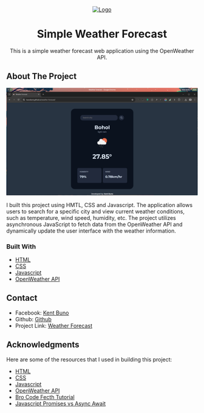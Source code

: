 <div align="center">
  <a href="https://bunokent.github.io/weather-forecast/">
    <img src="https://openweathermap.org/img/wn/10d@2x.png" alt="Logo" width="150" height="150">
  </a>
  <h1 align="center">Simple Weather Forecast</h1>
  <p align="center">
  This is a simple weather forecast web application using the OpenWeather API.
  </p>
</div>

## About The Project

[![Weather Forecast Screenshot][product-screenshot]](https://bunokent.github.io/weather-forecast/)

I built this project using HMTL, CSS and Javascript. The application allows users to search for a specific city and view current weather conditions, such as temperature, wind speed, humidity, etc. The project utilizes asynchronous JavaScript to fetch data from the OpenWeather API and dynamically update the user interface with the weather information.

### Built With

- [HTML](https://developer.mozilla.org/en-US/docs/Web/HTML)
- [CSS](https://developer.mozilla.org/en-US/docs/Web/CSS)
- [Javascript](https://developer.mozilla.org/en-US/docs/Web/JavaScript)
- [OpenWeather API](https://openweathermap.org/api)

## Contact

- Facebook: [Kent Buno](https://www.facebook.com/kent.buno)
- Github: [Github](https://github.com/bunokent)
- Project Link: [Weather Forecast](https://bunokent.github.io/weather-forecast/)

## Acknowledgments

Here are some of the resources that I used in building this project:

- [HTML](https://developer.mozilla.org/en-US/docs/Web/HTML)
- [CSS](https://developer.mozilla.org/en-US/docs/Web/CSS)
- [Javascript](https://developer.mozilla.org/en-US/docs/Web/JavaScript)
- [OpenWeather API](https://openweathermap.org/api)
- [Bro Code Fecth Tutorial](https://www.youtube.com/watch?v=37vxWr0WgQk&t=656s)
- [Javascript Promises vs Async Await](https://www.youtube.com/watch?v=li7FzDHYZpc)

[product-screenshot]: ./images/web_screenshot.png
